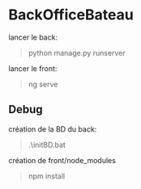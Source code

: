 # BackOfficeBateau

lancer le back:
> python manage.py runserver

lancer le front:
> ng serve


## Debug

création de la BD du back:
> .\initBD.bat

création de front/node_modules
> npm install
